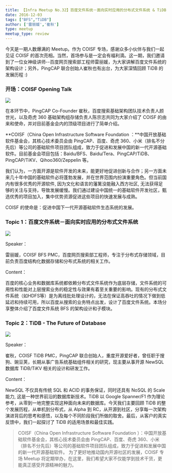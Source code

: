 ```yaml
---
title: 【Infra Meetup No.32】百度文件系统－面向实时应用的分布式文件系统 & TiDB - The Future of Database
date: 2016-12-03
tags: ["BFS","TiDB"]
author: ['雷丽媛','崔秋']
type: meetup
meetup_type: review
---
```



今天是一期人数爆满的 Meetup。作为 COISF 专场，感谢众多小伙伴与我们一起见证 COISF 的首次亮相。当然，首场参与是一定会有福利滴。这一期，我们邀请到了一位女神级讲师--百度网页搜索部工程师雷丽媛，为大家讲解百度文件系统的架构设计；另外，PingCAP 联合创始人崔秋也有出台，为大家深情回顾 TiDB 的发展历程 :)

### 开场：COISF Opening Talk

![](http://upload-images.jianshu.io/upload_images/542677-ba7281fb4f55081d?imageMogr2/auto-orient/strip%7CimageView2/2/w/1240)

在本环节中，PingCAP Co-Founder 崔秋，百度搜索基础架构团队技术负责人颜世光，以及奇虎 360 基础架构组存储负责人陈宗志共同为大家介绍了 COISF 的由来和使命，并对目前基金会内的顶级项目进行了简单介绍。

**COISF（China Open Infrastructure Software Foundation ：**中国开放基础软件基金会，其核心技术委员会由 PingCAP、百度、奇虎 360、小米（排名不分先后）等公司的基础软件项目团队组成，致力于促进和发展中国的新一代开源基础软件。目前基金会项目包括：Baidu/BFS、Baidu/Tera、PingCAP/TiDB、PingCAP/TiKV、Qihoo360/Zeppelin 等。

我们认为，一方面开源是软件开发的未来，能更好地促进创新与合作；另一方面未来几十年中国的基础软件必将蓬勃发展，并在世界范围内扮演重要角色。但当前国内有很多优秀的开源软件, 因为文化和语言的藩篱没能融入西方社区, 无法获得足够的关注与支持，导致发展缓慢。我们通过建设中国统一的基础软件开发社区，甄选优秀的项目加入，集中优势资源促进这些项目的快速发展与成熟。

COISF 的使命是：促进中国下一代开源基础软件生态系统的发展。

### Topic 1：百度文件系统－面向实时应用的分布式文件系统

![](http://upload-images.jianshu.io/upload_images/542677-0b73b83a49d44d72?imageMogr2/auto-orient/strip%7CimageView2/2/w/1240) 

Speaker：

雷丽媛，COISF BFS PMC，百度网页搜索部工程师，专注于分布式存储领域，目前负责百度结构化数据存储和分布式系统的相关工作。

Content：

百度的核心业务和数据库系统都依赖分布式文件系统作为底层存储，文件系统的可用性和性能对上层搜索业务的稳定性与效果有着至关重要的影响。现有的分布式文件系统（如HDFS等）是为离线批处理设计的，无法在保证高吞吐的情况下做到低延迟和持续可用，所以百度从搜索的业务特点出发，设计了百度文件系统。本场分享整体介绍了百度文件系统 BFS 的架构设计和子模块。

### Topic 2：TiDB - The Future of Database

![](http://upload-images.jianshu.io/upload_images/542677-0585076cc89a6b76?imageMogr2/auto-orient/strip%7CimageView2/2/w/1240) 

Speaker：

崔秋，COISF TiDB PMC，PingCAP 联合创始人，重度开源爱好者，曾任职于搜狗、豌豆荚，长期从事广告系统基础组件相关的研究，现主要从事开源 NewSQL 数据库 TiDB/TiKV 相关的设计和研发工作。

Content：

NewSQL 不仅具有传统 SQL 和 ACID 的事务保证，同时还具有 NoSQL 的 Scale 能力, 这是一种世界前沿的数据库新技术。TiDB 以 Google Spanner/F1 作为理论参考，从零到一地完整实现这种面向未来的数据库。今天我们主要回顾 TiDB 的整个发展历程，从单机到分布式，从 Alpha 到 RC，从开源到社区，分享每一次架构演进背后的思考和感悟，以及每个不同阶段我们所做的取舍。最后，从客户的真实反馈中，我们一起探讨了 TiDB 的适用场景和最佳实践。

>COISF（China Open Infrastructure Software Foundation ）：中国开放基础软件基金会，其核心技术委员会由 PingCAP、百度、奇虎 360、小米（排名不分先后）等公司的基础软件项目团队组成，致力于促进和发展中国的新一代开源基础软件。
>为了更好地推动国内开源社区的发展，COISF 专场 Meetup 将定期举办，在这里，我们希望大家不仅能学到技术干货，更能真正感受开源精神的魅力。


